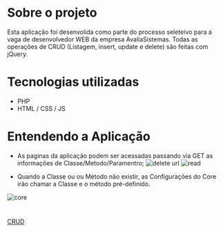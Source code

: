 
# Sobre o projeto

Esta aplicação foi desenvolida como parte do processo seleteivo para a vaga de desenvolvedor WEB da empresa AvaliaSistemas. Todas as operações de CRUD (Listagem, insert, update e delete) são feitas com jQuery.

# Tecnologias utilizadas
- PHP
- HTML / CSS / JS 


# Entendendo a Aplicação
- As paginas da aplicação podem ser acessadas passando via GET as informações de Classe/Metodo/Paramentro;
![delete url](https://user-images.githubusercontent.com/81712575/184270608-ec1a9440-f1d2-42b0-9744-fafecfee39cc.jpg)
![read](https://user-images.githubusercontent.com/81712575/184270890-9cca87b4-5911-4b4c-9e06-aecaad236cfd.jpg)


- Quando a Classe ou ou Método não existir, as Configurações do Core irão chamar a Classe e o método pré-definido.

 ![core](https://user-images.githubusercontent.com/81712575/184271194-00604da3-3090-44bc-919c-7483b786ad06.jpg)


#
[CRUD](https://user-images.githubusercontent.com/81712575/184272137-ba65ec19-0f69-4324-8353-f388f50e6b0b.mp4)

